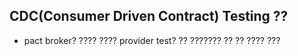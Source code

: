 ## CDC(Consumer Driven Contract) Testing ??

- pact broker? ???? ???? provider test? ?? ??????? ?? ?? ???? ???